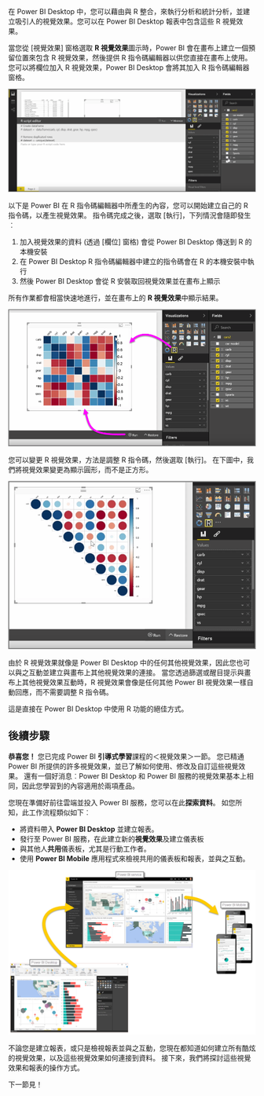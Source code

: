 在 Power BI Desktop 中，您可以藉由與 R 整合，來執行分析和統計分析，並建立吸引人的視覺效果。您可以在 Power BI Desktop 報表中包含這些 R 視覺效果。

當您從 [視覺效果] 窗格選取 **R 視覺效果**圖示時，Power BI 會在畫布上建立一個預留位置來包含 R 視覺效果，然後提供 R 指令碼編輯器以供您直接在畫布上使用。 您可以將欄位加入 R 視覺效果，Power BI Desktop 會將其加入 R 指令碼編輯器窗格。

![](media/3-11h-r-visual-integration/3-11h_1.png)

以下是 Power BI 在 R 指令碼編輯器中所產生的內容，您可以開始建立自己的 R 指令碼，以產生視覺效果。 指令碼完成之後，選取 [執行]，下列情況會隨即發生︰

1. 加入視覺效果的資料 (透過 [欄位] 窗格) 會從 Power BI Desktop 傳送到 R 的本機安裝
2. 在 Power BI Desktop R 指令碼編輯器中建立的指令碼會在 R 的本機安裝中執行
3. 然後 Power BI Desktop 會從 R 安裝取回視覺效果並在畫布上顯示

所有作業都會相當快速地進行，並在畫布上的 **R 視覺效果**中顯示結果。

![](media/3-11h-r-visual-integration/3-11h_2.png)

您可以變更 R 視覺效果，方法是調整 R 指令碼，然後選取 [執行]。 在下圖中，我們將視覺效果變更為顯示圓形，而不是正方形。

![](media/3-11h-r-visual-integration/3-11h_3.png)

由於 R 視覺效果就像是 Power BI Desktop 中的任何其他視覺效果，因此您也可以與之互動並建立與畫布上其他視覺效果的連接。 當您透過篩選或醒目提示與畫布上其他視覺效果互動時，R 視覺效果會像是任何其他 Power BI 視覺效果一樣自動回應，而不需要調整 R 指令碼。

這是直接在 Power BI Desktop 中使用 R 功能的絕佳方式。

## <a name="next-steps"></a>後續步驟
**恭喜您！** 您已完成 Power BI **引導式學習**課程的＜視覺效果＞一節。 您已精通 Power BI 所提供的許多視覺效果，並已了解如何使用、修改及自訂這些視覺效果。 還有一個好消息︰Power BI Desktop 和 Power BI 服務的視覺效果基本上相同，因此您學習到的內容適用於兩項產品。

您現在準備好前往雲端並投入 Power BI 服務，您可以在此**探索資料**。 如您所知，此工作流程類似如下︰

* 將資料帶入 **Power BI Desktop** 並建立報表。
* 發行至 Power BI 服務，在此建立新的**視覺效果**及建立儀表板
* 與其他人**共用**儀表板，尤其是行動工作者。
* 使用 **Power BI Mobile** 應用程式來檢視共用的儀表板和報表，並與之互動。

![](media/3-11h-r-visual-integration/c0a1_1.png)

不論您是建立報表，或只是檢視報表並與之互動，您現在都知道如何建立所有酷炫的視覺效果，以及這些視覺效果如何連接到資料。 接下來，我們將探討這些視覺效果和報表的操作方式。

下一節見！

